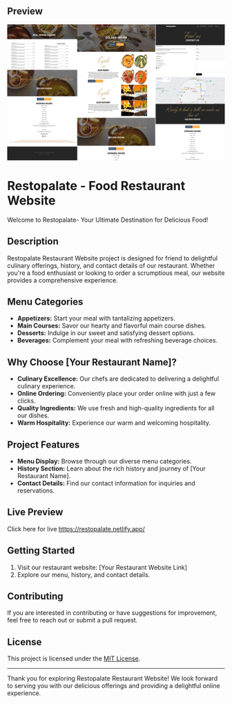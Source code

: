
## Preview

![Your Restaurant Screenshot](./images/preview.png)
#   Restopalate - Food Restaurant Website

Welcome to   Restopalate- Your Ultimate Destination for Delicious Food!

## Description

  Restopalate Restaurant Website project is designed for friend to delightful culinary offerings, history, and contact details of our restaurant. Whether you're a food enthusiast or looking to order a scrumptious meal, our website provides a comprehensive experience.

## Menu Categories

- **Appetizers:** Start your meal with tantalizing appetizers.
- **Main Courses:** Savor our hearty and flavorful main course dishes.
- **Desserts:** Indulge in our sweet and satisfying dessert options.
- **Beverages:** Complement your meal with refreshing beverage choices.

## Why Choose [Your Restaurant Name]?

- **Culinary Excellence:** Our chefs are dedicated to delivering a delightful culinary experience.
- **Online Ordering:** Conveniently place your order online with just a few clicks.
- **Quality Ingredients:** We use fresh and high-quality ingredients for all our dishes.
- **Warm Hospitality:** Experience our warm and welcoming hospitality.

## Project Features

- **Menu Display:** Browse through our diverse menu categories.
- **History Section:** Learn about the rich history and journey of [Your Restaurant Name].
- **Contact Details:** Find our contact information for inquiries and reservations.

 ## Live Preview 
  
  Click here for live https://restopalate.netlify.app/

## Getting Started

1. Visit our restaurant website: [Your Restaurant Website Link]
2. Explore our menu, history, and contact details.

## Contributing

If you are interested in contributing or have suggestions for improvement, feel free to reach out or submit a pull request.

## License

This project is licensed under the [MIT License](LICENSE).

---

Thank you for exploring   Restopalate Restaurant Website! We look forward to serving you with our delicious offerings and providing a delightful online experience.
